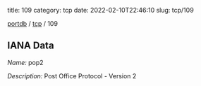 title: 109
category: tcp
date: 2022-02-10T22:46:10
slug: tcp/109

[portdb](/) / [tcp](/category/tcp.html) / 109


## IANA Data

_Name:_ pop2

_Description:_ Post Office Protocol - Version 2

